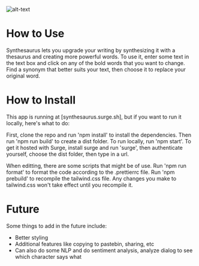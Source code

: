 ![alt-text](https://github.com/hollisma/Synthesaurus/src/favicon.png "Synthesaurus")

# How to Use
Synthesaurus lets you upgrade your writing by synthesizing it with a thesaurus and creating more powerful words. To use it, enter some text in the text box and click on any of the bold words that you want to change. Find a synonym that better suits your text, then choose it to replace your original word.

# How to Install
This app is running at [synthesaurus.surge.sh], but if you want to run it locally, here's what to do: 

First, clone the repo and run 'npm install' to install the dependencies. Then run 'npm run build' to create a dist folder. To run locally, run 'npm start'. To get it hosted with Surge, install surge and run 'surge', then authenticate yourself, choose the dist folder, then type in a url. 

When editting, there are some scripts that might be of use. Run 'npm run format' to format the code according to the .prettierrc file. Run 'npm prebuild' to recompile the tailwind.css file. Any changes you make to tailwind.css won't take effect until you recompile it. 

# Future
Some things to add in the future include:
* Better styling
* Additional features like copying to pastebin, sharing, etc
* Can also do some NLP and do sentiment analysis, analyze dialog to see which character says what
